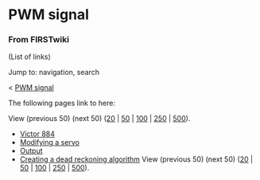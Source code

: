 # PWM signal

### From FIRSTwiki

(List of links)

Jump to: navigation, search

&lt; [PWM signal](/index.php?title=PWM_signal&redirect=no "PWM signal" )  

The following pages link to here:

View (previous 50) (next 50)
([20](/index.php?title=Special:Whatlinkshere/PWM_signal&limit=20&from=0
"Special:Whatlinkshere/PWM signal" ) |
[50](/index.php?title=Special:Whatlinkshere/PWM_signal&limit=50&from=0
"Special:Whatlinkshere/PWM signal" ) |
[100](/index.php?title=Special:Whatlinkshere/PWM_signal&limit=100&from=0
"Special:Whatlinkshere/PWM signal" ) |
[250](/index.php?title=Special:Whatlinkshere/PWM_signal&limit=250&from=0
"Special:Whatlinkshere/PWM signal" ) |
[500](/index.php?title=Special:Whatlinkshere/PWM_signal&limit=500&from=0
"Special:Whatlinkshere/PWM signal" )).

  * [Victor 884](victor-884)
  * [Modifying a servo](Modifying_a_servo "Modifying a servo" )
  * [Output](Output "Output" )
  * [Creating a dead reckoning algorithm](Creating_a_dead_reckoning_algorithm "Creating a dead reckoning algorithm" )
View (previous 50) (next 50)
([20](/index.php?title=Special:Whatlinkshere/PWM_signal&limit=20&from=0
"Special:Whatlinkshere/PWM signal" ) |
[50](/index.php?title=Special:Whatlinkshere/PWM_signal&limit=50&from=0
"Special:Whatlinkshere/PWM signal" ) |
[100](/index.php?title=Special:Whatlinkshere/PWM_signal&limit=100&from=0
"Special:Whatlinkshere/PWM signal" ) |
[250](/index.php?title=Special:Whatlinkshere/PWM_signal&limit=250&from=0
"Special:Whatlinkshere/PWM signal" ) |
[500](/index.php?title=Special:Whatlinkshere/PWM_signal&limit=500&from=0
"Special:Whatlinkshere/PWM signal" )).


